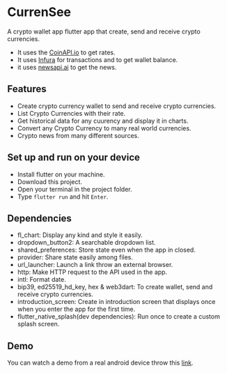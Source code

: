 # CurrenSee

A crypto wallet app flutter app that create, send and receive crypto currencies.

- It uses the [CoinAPI.io](https://www.coinapi.io/) to get rates.
- It uses [Infura](https://www.google.com/url?sa=t&rct=j&q=&esrc=s&source=web&cd=&cad=rja&uact=8&ved=2ahUKEwj4_6jX5aODAxXnwQIHHdWlBa8QFnoECAYQAQ&url=https%3A%2F%2Fwww.infura.io%2F&usg=AOvVaw3KXdXc0pnq7uYTsv-ooMi6&opi=89978449) for transactions and to get wallet balance.
- it uses [newsapi.ai](https://www.newsapi.ai/) to get the news.

## Features

- Create crypto currency wallet to send and receive crypto currencies.
- List Crypto Currencies with their rate.
- Get historical data for any cuurency and display it in charts.
- Convert any Crypto Currency to many real world currencies.
- Crypto news from many different sources.


## Set up and run on your device

- Install flutter on your machine.
- Download this project.
- Open your terminal in the project folder.
- Type `flutter run` and hit `Enter`.


## Dependencies

- fl_chart: Display any kind and style it easily.
- dropdown_button2: A searchable dropdown list.
- shared_preferences: Store state even when the app in closed.
- provider: Share state easily among files.
- url_launcher: Launch a link throw an external browser.
- http: Make HTTP request to the API used in the app.
- intl: Format date.
- bip39, ed25519_hd_key, hex & web3dart: To create wallet, send and receive crypto currencies.
- introduction_screen: Create in introduction screen that displays once when you enter the app for the first time.
- flutter_native_splash(dev dependencies): Run once to create a custom splash screen.

## Demo

You can watch a demo from a real android device throw this [link](https://youtu.be/Yr-4LaeC4Pg?si=RE9cwRqNMNA2T_gY).